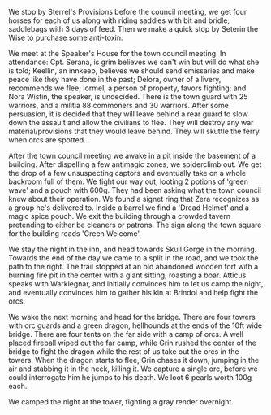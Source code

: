 We stop by Sterrel's Provisions before the council meeting, we get four horses for each of us along with riding saddles with bit and bridle, saddlebags with 3 days of feed. Then we make a quick stop by Seterin the Wise to purchase some anti-toxin.

We meet at the Speaker's House for the town council meeting. In attendance: Cpt. Serana, is grim believes we can't win but will do what she is told; Keellin, an innkeep, believes we should send emissaries and make peace like they have done in the past; Delora, owner of a livery, recommends we flee; Iormel, a person of property, favors fighting; and Nora Wistin, the speaker, is undecided. There is the town guard with 25 warriors, and a militia 88 commoners and 30 warriors. After some persuasion, it is decided that they will leave behind a rear guard to slow down the assault and allow the civilians to flee. They will destroy any war material/provisions that they would leave behind. They will skuttle the ferry when orcs are spotted.

After the town council meeting we awake in a pit inside the basement of a building. After dispelling a few antimagic zones, we spiderclimb out. We get the drop of a few unsuspecting captors and eventually take on a whole backroom full of them. We fight our way out, looting 2 potions of 'green wave' and a pouch with 600g. They had been asking what the town council knew about their operation. We found a signet ring that Zera recognizes as a group he's delivered to. Inside a barrel we find a 'Dread Helmet' and a magic spice pouch. We exit the building through a crowded tavern pretending to either be cleaners or patrons. The sign along the town square for the building reads 'Green Welcome'.

We stay the night in the inn, and head towards Skull Gorge in the morning. Towards the end of the day we came to a split in the road, and we took the path to the right. The trail stopped at an old abandoned wooden fort with a burning fire pit in the center with a giant sitting, roasting a boar. Atticus speaks with Warklegnar, and initially convinces him to let us camp the night, and eventually convinces him to gather his kin at Brindol and help fight the orcs.

We wake the next morning and head for the bridge. There are four towers with orc guards and a green dragon, hellhounds at the ends of the 10ft wide bridge. There are four tents on the far side with a camp of orcs. A well placed fireball wiped out the far camp, while Grin rushed the center of the bridge to fight the dragon while the rest of us take out the orcs in the towers. When the dragon starts to flee, Grin chases it down, jumping in the air and stabbing it in the neck, killing it. We capture a single orc, before we could interrogate him he jumps to his death. We loot 6 pearls worth 100g each.

We camped the night at the tower, fighting a gray render overnight.

